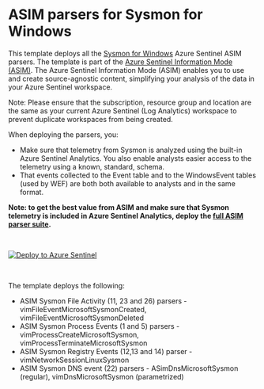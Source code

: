 # ASIM parsers for Sysmon for Windows

This template deploys all the [Sysmon for Windows](https://docs.microsoft.com/sysinternals/downloads/sysmon) Azure Sentinel ASIM parsers. The template is part of the [Azure Sentinel Information Mode (ASIM)](https://aka.ms/AzSentinelNormalization). The Azure Sentinel Information Mode (ASIM) enables you to use and create source-agnostic content, simplifying your analysis of the data in your Azure Sentinel workspace.

Note: Please ensure that the subscription, resource group and location are the same as your current Azure Sentinel (Log Analytics) workspace to prevent duplicate workspaces from being created.

When deploying the parsers, you:

- Make sure that telemetry from Sysmon is analyzed using the built-in Azure Sentinel Analytics. You also enable analysts easier access to the telemetry using a known, standard, schema.
- That events collected to the Event table and to the WindowsEvent tables (used by WEF) are both both available to analysts and in the same format.

**Note: to get the best value from ASIM and make sure that Sysmon telemetry is included in Azure Sentinel Analytics, deploy the [full ASIM parser suite](https://aka.ms/AzSentinelASim).**

<br>

[![Deploy to Azure Sentinel](https://aka.ms/deploytoazurebutton)](https://aka.ms/AzSentinelSysmonARM)

<br>

The template deploys the following:

- ASIM Sysmon File Activity (11, 23 and 26) parsers - vimFileEventMicrosoftSysmonCreated, vimFileEventMicrosoftSysmonDeleted
- ASIM Sysmon Process Events (1 and 5) parsers - vimProcessCreateMicrosoftSysmon, vimProcessTerminateMicrosoftSysmon
- ASIM Sysmon Registry Events (12,13 and 14) parser - vimNetworkSessionLinuxSysmon
- ASIM Sysmon DNS event (22) parsers - ASimDnsMicrosoftSysmon (regular), vimDnsMicrosoftSysmon (parametrized)

<br>
